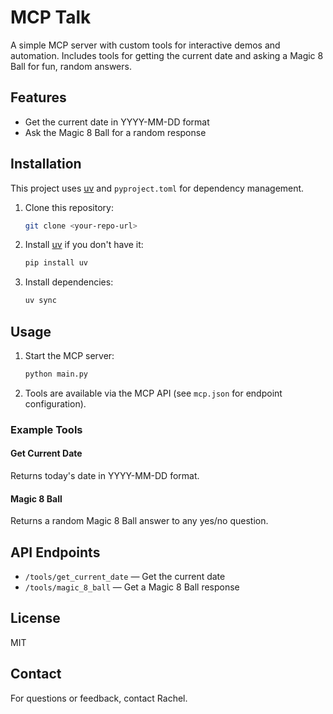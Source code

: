 # MCP Talk

A simple MCP server with custom tools for interactive demos and automation. Includes tools for getting the current date and asking a Magic 8 Ball for fun, random answers.

## Features
- Get the current date in YYYY-MM-DD format
- Ask the Magic 8 Ball for a random response

## Installation
This project uses [uv](https://github.com/astral-sh/uv) and `pyproject.toml` for dependency management.

1. Clone this repository:
   ```sh
   git clone <your-repo-url>
   ```
2. Install [uv](https://github.com/astral-sh/uv) if you don't have it:
   ```sh
   pip install uv
   ```
3. Install dependencies:
   ```sh
   uv sync
   ```

## Usage
1. Start the MCP server:
   ```sh
   python main.py
   ```
2. Tools are available via the MCP API (see `mcp.json` for endpoint configuration).

### Example Tools
#### Get Current Date
Returns today's date in YYYY-MM-DD format.

#### Magic 8 Ball
Returns a random Magic 8 Ball answer to any yes/no question.

## API Endpoints
- `/tools/get_current_date` — Get the current date
- `/tools/magic_8_ball` — Get a Magic 8 Ball response

## License
MIT

## Contact
For questions or feedback, contact Rachel.
